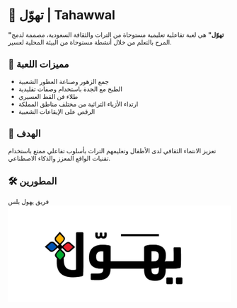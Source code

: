 # 🌸 تهوّل | Tahawwal

**"تهوّل"** هي لعبة تفاعلية تعليمية مستوحاة من التراث والثقافة السعودية، مصممة لدمج المرح بالتعلم من خلال أنشطة مستوحاة من البيئة المحلية لعسير.

## 🧩 مميزات اللعبة

- جمع الزهور وصناعة العطور الشعبية
- الطبخ مع الجدة باستخدام وصفات تقليدية
- طلاء فن القط العسيري
- ارتداء الأزياء التراثية من مختلف مناطق المملكة
- الرقص على الإيقاعات الشعبية

## 🎯 الهدف

تعزيز الانتماء الثقافي لدى الأطفال وتعليمهم التراث بأسلوب تفاعلي ممتع باستخدام تقنيات الواقع المعزز والذكاء الاصطناعي.

## 🛠️ المطورين
فريق يهول بلس
![شعار تهوّل](https://raw.githubusercontent.com/soomabaradei-coder/Tahawwal/main/logo.jpeg)




